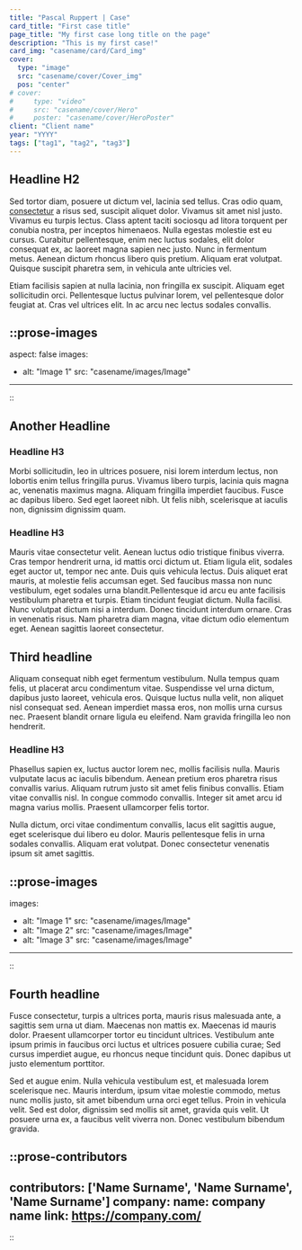 ```yaml
---
title: "Pascal Ruppert | Case"
card_title: "First case title"
page_title: "My first case long title on the page"
description: "This is my first case!"
card_img: "casename/card/Card_img"
cover:
  type: "image"
  src: "casename/cover/Cover_img"
  pos: "center"
# cover:
#     type: "video"
#     src: "casename/cover/Hero"
#     poster: "casename/cover/HeroPoster"
client: "Client name"
year: "YYYY"
tags: ["tag1", "tag2", "tag3"]
---
```


## Headline H2

Sed tortor diam, posuere ut dictum vel, lacinia sed tellus. Cras odio quam, [consectetur](http://google.com) a risus sed, suscipit aliquet dolor. Vivamus sit amet nisl justo. Vivamus eu turpis lectus. Class aptent taciti sociosqu ad litora torquent per conubia nostra, per inceptos himenaeos. Nulla egestas molestie est eu cursus. Curabitur pellentesque, enim nec luctus sodales, elit dolor consequat ex, ac laoreet magna sapien nec justo. Nunc in fermentum metus. Aenean dictum rhoncus libero quis pretium. Aliquam erat volutpat. Quisque suscipit pharetra sem, in vehicula ante ultricies vel.

Etiam facilisis sapien at nulla lacinia, non fringilla ex suscipit. Aliquam eget sollicitudin orci. Pellentesque luctus pulvinar lorem, vel pellentesque dolor feugiat at. Cras vel ultrices elit. In ac arcu nec lectus sodales convallis.

::prose-images
---
aspect: false
images:
- alt: "Image 1"
  src: "casename/images/Image"
---
::

## Another Headline

### Headline H3
Morbi sollicitudin, leo in ultrices posuere, nisi lorem interdum lectus, non lobortis enim tellus fringilla purus. Vivamus libero turpis, lacinia quis magna ac, venenatis maximus magna. Aliquam fringilla imperdiet faucibus. Fusce ac dapibus libero. Sed eget laoreet nibh. Ut felis nibh, scelerisque at iaculis non, dignissim dignissim quam.

### Headline H3
Mauris vitae consectetur velit. Aenean luctus odio tristique finibus viverra. Cras tempor hendrerit urna, id mattis orci dictum ut. Etiam ligula elit, sodales eget auctor ut, tempor nec ante. Duis quis vehicula lectus. Duis aliquet erat mauris, at molestie felis accumsan eget. Sed faucibus massa non nunc vestibulum, eget sodales urna blandit.Pellentesque id arcu eu ante facilisis vestibulum pharetra et turpis. Etiam tincidunt feugiat dictum. Nulla facilisi. Nunc volutpat dictum nisi a interdum. Donec tincidunt interdum ornare. Cras in venenatis risus. Nam pharetra diam magna, vitae dictum odio elementum eget. Aenean sagittis laoreet consectetur.

## Third headline

Aliquam consequat nibh eget fermentum vestibulum. Nulla tempus quam felis, ut placerat arcu condimentum vitae. Suspendisse vel urna dictum, dapibus justo laoreet, vehicula eros. Quisque luctus nulla velit, non aliquet nisl consequat sed. Aenean imperdiet massa eros, non mollis urna cursus nec. Praesent blandit ornare ligula eu eleifend. Nam gravida fringilla leo non hendrerit.

### Headline H3
Phasellus sapien ex, luctus auctor lorem nec, mollis facilisis nulla. Mauris vulputate lacus ac iaculis bibendum. Aenean pretium eros pharetra risus convallis varius. Aliquam rutrum justo sit amet felis finibus convallis. Etiam vitae convallis nisl. In congue commodo convallis. Integer sit amet arcu id magna varius mollis. Praesent ullamcorper felis tortor.

Nulla dictum, orci vitae condimentum convallis, lacus elit sagittis augue, eget scelerisque dui libero eu dolor. Mauris pellentesque felis in urna sodales convallis. Aliquam erat volutpat. Donec consectetur venenatis ipsum sit amet sagittis.

::prose-images
---
images:
- alt: "Image 1"
  src: "casename/images/Image"
- alt: "Image 2"
  src: "casename/images/Image"
- alt: "Image 3"
  src: "casename/images/Image"
---
::

## Fourth headline

Fusce consectetur, turpis a ultrices porta, mauris risus malesuada ante, a sagittis sem urna ut diam. Maecenas non mattis ex. Maecenas id mauris dolor. Praesent ullamcorper tortor eu tincidunt ultrices. Vestibulum ante ipsum primis in faucibus orci luctus et ultrices posuere cubilia curae; Sed cursus imperdiet augue, eu rhoncus neque tincidunt quis. Donec dapibus ut justo elementum porttitor.

Sed et augue enim. Nulla vehicula vestibulum est, et malesuada lorem scelerisque nec. Mauris interdum, ipsum vitae molestie commodo, metus nunc mollis justo, sit amet bibendum urna orci eget tellus.
Proin in vehicula velit. Sed est dolor, dignissim sed mollis sit amet, gravida quis velit. Ut posuere urna ex, a faucibus velit viverra non. Donec vestibulum bibendum gravida.

::prose-contributors
---
contributors: ['Name Surname', 'Name Surname', 'Name Surname']
company:
  name: company name
  link: https://company.com/
---
::